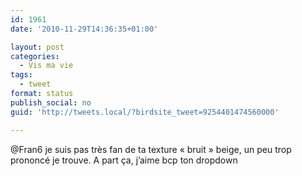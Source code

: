 ```yaml
---
id: 1961
date: '2010-11-29T14:36:35+01:00'

layout: post
categories:
  - Vis ma vie
tags:
  - tweet
format: status
publish_social: no
guid: 'http://tweets.local/?birdsite_tweet=9254401474560000'

---
```


@Fran6 je suis pas très fan de ta texture « bruit » beige, un peu trop prononcé je trouve. A part ça, j’aime bcp ton dropdown